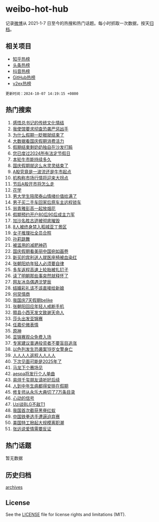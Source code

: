 # weibo-hot-hub

记录[微博](https://www.weibo.com)从 2021-1-7 日至今的热搜和热门话题。每小时抓取一次数据，按天[归档](archives)。

## 相关项目

- [知乎热榜](https://github.com/lonnyzhang423/zhihu-hot-hub)
- [头条热榜](https://github.com/lonnyzhang423/toutiao-hot-hub)
- [抖音热榜](https://github.com/lonnyzhang423/douyin-hot-hub)
- [GitHub热榜](https://github.com/lonnyzhang423/github-hot-hub)
- [v2ex热榜](https://github.com/lonnyzhang423/v2ex-hot-hub)


`更新时间：2024-10-07 14:19:15 +0800`

## 热门搜索

1. [感悟总书记的传统文化情结](https://m.weibo.cn/search?containerid=100103type%3D1%26t%3D10%26q%3D%23%E6%84%9F%E6%82%9F%E6%80%BB%E4%B9%A6%E8%AE%B0%E7%9A%84%E4%BC%A0%E7%BB%9F%E6%96%87%E5%8C%96%E6%83%85%E7%BB%93%23&stream_entry_id=51&isnewpage=1&extparam=seat%3D1%26dgr%3D0%26filter_type%3Drealtimehot%26stream_entry_id%3D51%26c_type%3D51%26pos%3D0%26cate%3D10103%26q%3D%2523%25E6%2584%259F%25E6%2582%259F%25E6%2580%25BB%25E4%25B9%25A6%25E8%25AE%25B0%25E7%259A%2584%25E4%25BC%25A0%25E7%25BB%259F%25E6%2596%2587%25E5%258C%2596%25E6%2583%2585%25E7%25BB%2593%2523%26display_time%3D1728281954%26pre_seqid%3D172828195420101171387129)
1. [我使馆要求彻查恐袭严惩凶手](https://m.weibo.cn/search?containerid=100103type%3D1%26t%3D10%26q%3D%23%E6%88%91%E4%BD%BF%E9%A6%86%E8%A6%81%E6%B1%82%E5%BD%BB%E6%9F%A5%E6%81%90%E8%A2%AD%E4%B8%A5%E6%83%A9%E5%87%B6%E6%89%8B%23&stream_entry_id=31&isnewpage=1&extparam=seat%3D1%26stream_entry_id%3D31%26flag%3D0%26q%3D%2523%25E6%2588%2591%25E4%25BD%25BF%25E9%25A6%2586%25E8%25A6%2581%25E6%25B1%2582%25E5%25BD%25BB%25E6%259F%25A5%25E6%2581%2590%25E8%25A2%25AD%25E4%25B8%25A5%25E6%2583%25A9%25E5%2587%25B6%25E6%2589%258B%2523%26dgr%3D0%26filter_type%3Drealtimehot%26realpos%3D1%26c_type%3D31%26pos%3D0%26lcate%3D5001%26cate%3D5001%26band_rank%3D1%26display_time%3D1728281954%26pre_seqid%3D172828195420101171387129)
1. [为什么假期一眨眼就结束了](https://m.weibo.cn/search?containerid=100103type%3D1%26t%3D10%26q%3D%23%E4%B8%BA%E4%BB%80%E4%B9%88%E5%81%87%E6%9C%9F%E4%B8%80%E7%9C%A8%E7%9C%BC%E5%B0%B1%E7%BB%93%E6%9D%9F%E4%BA%86%23&stream_entry_id=31&isnewpage=1&extparam=seat%3D1%26stream_entry_id%3D31%26flag%3D1%26q%3D%2523%25E4%25B8%25BA%25E4%25BB%2580%25E4%25B9%2588%25E5%2581%2587%25E6%259C%259F%25E4%25B8%2580%25E7%259C%25A8%25E7%259C%25BC%25E5%25B0%25B1%25E7%25BB%2593%25E6%259D%259F%25E4%25BA%2586%2523%26dgr%3D0%26filter_type%3Drealtimehot%26realpos%3D2%26c_type%3D31%26pos%3D1%26lcate%3D5001%26cate%3D5001%26band_rank%3D2%26display_time%3D1728281954%26pre_seqid%3D172828195420101171387129)
1. [大数据看国庆假期消费活力](https://m.weibo.cn/search?containerid=100103type%3D1%26t%3D10%26q%3D%23%E5%A4%A7%E6%95%B0%E6%8D%AE%E7%9C%8B%E5%9B%BD%E5%BA%86%E5%81%87%E6%9C%9F%E6%B6%88%E8%B4%B9%E6%B4%BB%E5%8A%9B%23&stream_entry_id=31&isnewpage=1&extparam=seat%3D1%26stream_entry_id%3D31%26flag%3D1%26q%3D%2523%25E5%25A4%25A7%25E6%2595%25B0%25E6%258D%25AE%25E7%259C%258B%25E5%259B%25BD%25E5%25BA%2586%25E5%2581%2587%25E6%259C%259F%25E6%25B6%2588%25E8%25B4%25B9%25E6%25B4%25BB%25E5%258A%259B%2523%26dgr%3D0%26filter_type%3Drealtimehot%26realpos%3D3%26c_type%3D31%26pos%3D2%26lcate%3D5001%26cate%3D5001%26band_rank%3D3%26display_time%3D1728281954%26pre_seqid%3D172828195420101171387129)
1. [假期结束剩奶奶独自在沙发打盹](https://m.weibo.cn/search?containerid=100103type%3D1%26t%3D10%26q%3D%23%E5%81%87%E6%9C%9F%E7%BB%93%E6%9D%9F%E5%89%A9%E5%A5%B6%E5%A5%B6%E7%8B%AC%E8%87%AA%E5%9C%A8%E6%B2%99%E5%8F%91%E6%89%93%E7%9B%B9%23&stream_entry_id=31&isnewpage=1&extparam=seat%3D1%26stream_entry_id%3D31%26flag%3D0%26q%3D%2523%25E5%2581%2587%25E6%259C%259F%25E7%25BB%2593%25E6%259D%259F%25E5%2589%25A9%25E5%25A5%25B6%25E5%25A5%25B6%25E7%258B%25AC%25E8%2587%25AA%25E5%259C%25A8%25E6%25B2%2599%25E5%258F%2591%25E6%2589%2593%25E7%259B%25B9%2523%26dgr%3D0%26filter_type%3Drealtimehot%26realpos%3D4%26c_type%3D31%26pos%3D3%26lcate%3D5001%26cate%3D5001%26band_rank%3D4%26display_time%3D1728281954%26pre_seqid%3D172828195420101171387129)
1. [您已度过2024所有法定节假日](https://m.weibo.cn/search?containerid=100103type%3D1%26t%3D10%26q%3D%E6%82%A8%E5%B7%B2%E5%BA%A6%E8%BF%872024%E6%89%80%E6%9C%89%E6%B3%95%E5%AE%9A%E8%8A%82%E5%81%87%E6%97%A5&stream_entry_id=31&isnewpage=1&extparam=seat%3D1%26stream_entry_id%3D31%26flag%3D0%26q%3D%25E6%2582%25A8%25E5%25B7%25B2%25E5%25BA%25A6%25E8%25BF%25872024%25E6%2589%2580%25E6%259C%2589%25E6%25B3%2595%25E5%25AE%259A%25E8%258A%2582%25E5%2581%2587%25E6%2597%25A5%26dgr%3D0%26filter_type%3Drealtimehot%26realpos%3D5%26c_type%3D31%26pos%3D4%26lcate%3D5001%26cate%3D5001%26band_rank%3D5%26display_time%3D1728281954%26pre_seqid%3D172828195420101171387129)
1. [本轮牛市能持续多久](https://m.weibo.cn/search?containerid=100103type%3D1%26t%3D10%26q%3D%23%E6%9C%AC%E8%BD%AE%E7%89%9B%E5%B8%82%E8%83%BD%E6%8C%81%E7%BB%AD%E5%A4%9A%E4%B9%85%23&stream_entry_id=31&isnewpage=1&extparam=seat%3D1%26stream_entry_id%3D31%26flag%3D0%26q%3D%2523%25E6%259C%25AC%25E8%25BD%25AE%25E7%2589%259B%25E5%25B8%2582%25E8%2583%25BD%25E6%258C%2581%25E7%25BB%25AD%25E5%25A4%259A%25E4%25B9%2585%2523%26dgr%3D0%26filter_type%3Drealtimehot%26realpos%3D6%26c_type%3D31%26pos%3D5%26lcate%3D5001%26cate%3D5001%26band_rank%3D6%26display_time%3D1728281954%26pre_seqid%3D172828195420101171387129)
1. [国庆假期就这么水灵灵结束了](https://m.weibo.cn/search?containerid=100103type%3D1%26t%3D10%26q%3D%23%E5%9B%BD%E5%BA%86%E5%81%87%E6%9C%9F%E5%B0%B1%E8%BF%99%E4%B9%88%E6%B0%B4%E7%81%B5%E7%81%B5%E7%BB%93%E6%9D%9F%E4%BA%86%23&stream_entry_id=31&isnewpage=1&extparam=seat%3D1%26stream_entry_id%3D31%26flag%3D0%26q%3D%2523%25E5%259B%25BD%25E5%25BA%2586%25E5%2581%2587%25E6%259C%259F%25E5%25B0%25B1%25E8%25BF%2599%25E4%25B9%2588%25E6%25B0%25B4%25E7%2581%25B5%25E7%2581%25B5%25E7%25BB%2593%25E6%259D%259F%25E4%25BA%2586%2523%26dgr%3D0%26filter_type%3Drealtimehot%26realpos%3D7%26c_type%3D31%26pos%3D6%26lcate%3D5001%26cate%3D5001%26band_rank%3D7%26display_time%3D1728281954%26pre_seqid%3D172828195420101171387129)
1. [A股究竟是一波流还是牛市起点](https://m.weibo.cn/search?containerid=100103type%3D1%26t%3D10%26q%3D%23A%E8%82%A1%E7%A9%B6%E7%AB%9F%E6%98%AF%E4%B8%80%E6%B3%A2%E6%B5%81%E8%BF%98%E6%98%AF%E7%89%9B%E5%B8%82%E8%B5%B7%E7%82%B9%23&stream_entry_id=31&isnewpage=1&extparam=seat%3D1%26stream_entry_id%3D31%26flag%3D1%26q%3D%2523A%25E8%2582%25A1%25E7%25A9%25B6%25E7%25AB%259F%25E6%2598%25AF%25E4%25B8%2580%25E6%25B3%25A2%25E6%25B5%2581%25E8%25BF%2598%25E6%2598%25AF%25E7%2589%259B%25E5%25B8%2582%25E8%25B5%25B7%25E7%2582%25B9%2523%26dgr%3D0%26filter_type%3Drealtimehot%26realpos%3D8%26c_type%3D31%26pos%3D7%26lcate%3D5001%26cate%3D5001%26band_rank%3D8%26display_time%3D1728281954%26pre_seqid%3D172828195420101171387129)
1. [机构称市场行情将迎来大拐点](https://m.weibo.cn/search?containerid=100103type%3D1%26t%3D10%26q%3D%23%E6%9C%BA%E6%9E%84%E7%A7%B0%E5%B8%82%E5%9C%BA%E8%A1%8C%E6%83%85%E5%B0%86%E8%BF%8E%E6%9D%A5%E5%A4%A7%E6%8B%90%E7%82%B9%23&stream_entry_id=31&isnewpage=1&extparam=seat%3D1%26stream_entry_id%3D31%26flag%3D1%26q%3D%2523%25E6%259C%25BA%25E6%259E%2584%25E7%25A7%25B0%25E5%25B8%2582%25E5%259C%25BA%25E8%25A1%258C%25E6%2583%2585%25E5%25B0%2586%25E8%25BF%258E%25E6%259D%25A5%25E5%25A4%25A7%25E6%258B%2590%25E7%2582%25B9%2523%26dgr%3D0%26filter_type%3Drealtimehot%26realpos%3D9%26c_type%3D31%26pos%3D8%26lcate%3D5001%26cate%3D5001%26band_rank%3D9%26display_time%3D1728281954%26pre_seqid%3D172828195420101171387129)
1. [节后A股开市将怎么走](https://m.weibo.cn/search?containerid=100103type%3D1%26t%3D10%26q%3D%23%E8%8A%82%E5%90%8EA%E8%82%A1%E5%BC%80%E5%B8%82%E5%B0%86%E6%80%8E%E4%B9%88%E8%B5%B0%23&stream_entry_id=31&isnewpage=1&extparam=seat%3D1%26stream_entry_id%3D31%26flag%3D0%26q%3D%2523%25E8%258A%2582%25E5%2590%258EA%25E8%2582%25A1%25E5%25BC%2580%25E5%25B8%2582%25E5%25B0%2586%25E6%2580%258E%25E4%25B9%2588%25E8%25B5%25B0%2523%26dgr%3D0%26filter_type%3Drealtimehot%26realpos%3D10%26c_type%3D31%26pos%3D9%26lcate%3D5001%26cate%3D5001%26band_rank%3D10%26display_time%3D1728281954%26pre_seqid%3D172828195420101171387129)
1. [花学](https://m.weibo.cn/search?containerid=100103type%3D1%26t%3D10%26q%3D%E8%8A%B1%E5%AD%A6&stream_entry_id=31&isnewpage=1&extparam=seat%3D1%26stream_entry_id%3D31%26flag%3D1%26q%3D%25E8%258A%25B1%25E5%25AD%25A6%26dgr%3D0%26filter_type%3Drealtimehot%26realpos%3D11%26c_type%3D31%26pos%3D10%26lcate%3D5001%26cate%3D5001%26band_rank%3D11%26display_time%3D1728281954%26pre_seqid%3D172828195420101171387129)
1. [男大学生陪爬泰山情绪价值给满了](https://m.weibo.cn/search?containerid=100103type%3D1%26t%3D10%26q%3D%23%E7%94%B7%E5%A4%A7%E5%AD%A6%E7%94%9F%E9%99%AA%E7%88%AC%E6%B3%B0%E5%B1%B1%E6%83%85%E7%BB%AA%E4%BB%B7%E5%80%BC%E7%BB%99%E6%BB%A1%E4%BA%86%23&stream_entry_id=31&isnewpage=1&extparam=seat%3D1%26stream_entry_id%3D31%26flag%3D32768%26q%3D%2523%25E7%2594%25B7%25E5%25A4%25A7%25E5%25AD%25A6%25E7%2594%259F%25E9%2599%25AA%25E7%2588%25AC%25E6%25B3%25B0%25E5%25B1%25B1%25E6%2583%2585%25E7%25BB%25AA%25E4%25BB%25B7%25E5%2580%25BC%25E7%25BB%2599%25E6%25BB%25A1%25E4%25BA%2586%2523%26dgr%3D0%26filter_type%3Drealtimehot%26realpos%3D12%26c_type%3D31%26pos%3D11%26lcate%3D5001%26cate%3D5001%26band_rank%3D12%26display_time%3D1728281954%26pre_seqid%3D172828195420101171387129)
1. [男子买二手车回家后原车主远程锁车](https://m.weibo.cn/search?containerid=100103type%3D1%26t%3D10%26q%3D%23%E7%94%B7%E5%AD%90%E4%B9%B0%E4%BA%8C%E6%89%8B%E8%BD%A6%E5%9B%9E%E5%AE%B6%E5%90%8E%E5%8E%9F%E8%BD%A6%E4%B8%BB%E8%BF%9C%E7%A8%8B%E9%94%81%E8%BD%A6%23&stream_entry_id=31&isnewpage=1&extparam=seat%3D1%26stream_entry_id%3D31%26flag%3D0%26q%3D%2523%25E7%2594%25B7%25E5%25AD%2590%25E4%25B9%25B0%25E4%25BA%258C%25E6%2589%258B%25E8%25BD%25A6%25E5%259B%259E%25E5%25AE%25B6%25E5%2590%258E%25E5%258E%259F%25E8%25BD%25A6%25E4%25B8%25BB%25E8%25BF%259C%25E7%25A8%258B%25E9%2594%2581%25E8%25BD%25A6%2523%26dgr%3D0%26filter_type%3Drealtimehot%26realpos%3D13%26c_type%3D31%26pos%3D12%26lcate%3D5001%26cate%3D5001%26band_rank%3D13%26display_time%3D1728281954%26pre_seqid%3D172828195420101171387129)
1. [翁青雅彭高一起放烟花](https://m.weibo.cn/search?containerid=100103type%3D1%26t%3D10%26q%3D%23%E7%BF%81%E9%9D%92%E9%9B%85%E5%BD%AD%E9%AB%98%E4%B8%80%E8%B5%B7%E6%94%BE%E7%83%9F%E8%8A%B1%23&stream_entry_id=31&isnewpage=1&extparam=seat%3D1%26stream_entry_id%3D31%26flag%3D1%26q%3D%2523%25E7%25BF%2581%25E9%259D%2592%25E9%259B%2585%25E5%25BD%25AD%25E9%25AB%2598%25E4%25B8%2580%25E8%25B5%25B7%25E6%2594%25BE%25E7%2583%259F%25E8%258A%25B1%2523%26dgr%3D0%26filter_type%3Drealtimehot%26realpos%3D14%26c_type%3D31%26pos%3D13%26lcate%3D5001%26cate%3D5001%26band_rank%3D14%26display_time%3D1728281954%26pre_seqid%3D172828195420101171387129)
1. [假期预约开户80后90后成主力军](https://m.weibo.cn/search?containerid=100103type%3D1%26t%3D10%26q%3D%23%E5%81%87%E6%9C%9F%E9%A2%84%E7%BA%A6%E5%BC%80%E6%88%B780%E5%90%8E90%E5%90%8E%E6%88%90%E4%B8%BB%E5%8A%9B%E5%86%9B%23&stream_entry_id=31&isnewpage=1&extparam=seat%3D1%26stream_entry_id%3D31%26flag%3D1%26q%3D%2523%25E5%2581%2587%25E6%259C%259F%25E9%25A2%2584%25E7%25BA%25A6%25E5%25BC%2580%25E6%2588%25B780%25E5%2590%258E90%25E5%2590%258E%25E6%2588%2590%25E4%25B8%25BB%25E5%258A%259B%25E5%2586%259B%2523%26dgr%3D0%26filter_type%3Drealtimehot%26realpos%3D15%26c_type%3D31%26pos%3D14%26lcate%3D5001%26cate%3D5001%26band_rank%3D15%26display_time%3D1728281954%26pre_seqid%3D172828195420101171387129)
1. [加沙名胜古迹被彻底摧毁](https://m.weibo.cn/search?containerid=100103type%3D1%26t%3D10%26q%3D%23%E5%8A%A0%E6%B2%99%E5%90%8D%E8%83%9C%E5%8F%A4%E8%BF%B9%E8%A2%AB%E5%BD%BB%E5%BA%95%E6%91%A7%E6%AF%81%23&stream_entry_id=31&isnewpage=1&extparam=seat%3D1%26stream_entry_id%3D31%26flag%3D0%26q%3D%2523%25E5%258A%25A0%25E6%25B2%2599%25E5%2590%258D%25E8%2583%259C%25E5%258F%25A4%25E8%25BF%25B9%25E8%25A2%25AB%25E5%25BD%25BB%25E5%25BA%2595%25E6%2591%25A7%25E6%25AF%2581%2523%26dgr%3D0%26filter_type%3Drealtimehot%26realpos%3D16%26c_type%3D31%26pos%3D15%26lcate%3D5001%26cate%3D5001%26band_rank%3D16%26display_time%3D1728281954%26pre_seqid%3D172828195420101171387129)
1. [8人被终身禁入稻城亚丁景区](https://m.weibo.cn/search?containerid=100103type%3D1%26t%3D10%26q%3D%238%E4%BA%BA%E8%A2%AB%E7%BB%88%E8%BA%AB%E7%A6%81%E5%85%A5%E7%A8%BB%E5%9F%8E%E4%BA%9A%E4%B8%81%E6%99%AF%E5%8C%BA%23&stream_entry_id=31&isnewpage=1&extparam=seat%3D1%26stream_entry_id%3D31%26flag%3D2%26q%3D%25238%25E4%25BA%25BA%25E8%25A2%25AB%25E7%25BB%2588%25E8%25BA%25AB%25E7%25A6%2581%25E5%2585%25A5%25E7%25A8%25BB%25E5%259F%258E%25E4%25BA%259A%25E4%25B8%2581%25E6%2599%25AF%25E5%258C%25BA%2523%26dgr%3D0%26filter_type%3Drealtimehot%26realpos%3D17%26c_type%3D31%26pos%3D16%26lcate%3D5001%26cate%3D5001%26band_rank%3D17%26display_time%3D1728281954%26pre_seqid%3D172828195420101171387129)
1. [女子推理社全员合照](https://m.weibo.cn/search?containerid=100103type%3D1%26t%3D10%26q%3D%23%E5%A5%B3%E5%AD%90%E6%8E%A8%E7%90%86%E7%A4%BE%E5%85%A8%E5%91%98%E5%90%88%E7%85%A7%23&stream_entry_id=31&isnewpage=1&extparam=seat%3D1%26stream_entry_id%3D31%26flag%3D1%26q%3D%2523%25E5%25A5%25B3%25E5%25AD%2590%25E6%258E%25A8%25E7%2590%2586%25E7%25A4%25BE%25E5%2585%25A8%25E5%2591%2598%25E5%2590%2588%25E7%2585%25A7%2523%26dgr%3D0%26filter_type%3Drealtimehot%26realpos%3D18%26c_type%3D31%26pos%3D17%26lcate%3D5001%26cate%3D5001%26band_rank%3D18%26display_time%3D1728281954%26pre_seqid%3D172828195420101171387129)
1. [孙莉跳舞](https://m.weibo.cn/search?containerid=100103type%3D1%26t%3D10%26q%3D%E5%AD%99%E8%8E%89%E8%B7%B3%E8%88%9E&stream_entry_id=31&isnewpage=1&extparam=seat%3D1%26stream_entry_id%3D31%26flag%3D0%26q%3D%25E5%25AD%2599%25E8%258E%2589%25E8%25B7%25B3%25E8%2588%259E%26dgr%3D0%26filter_type%3Drealtimehot%26realpos%3D19%26c_type%3D31%26pos%3D18%26lcate%3D5001%26cate%3D5001%26band_rank%3D19%26display_time%3D1728281954%26pre_seqid%3D172828195420101171387129)
1. [被滥用的减肥神药](https://m.weibo.cn/search?containerid=100103type%3D1%26t%3D10%26q%3D%23%E8%A2%AB%E6%BB%A5%E7%94%A8%E7%9A%84%E5%87%8F%E8%82%A5%E7%A5%9E%E8%8D%AF%23&stream_entry_id=31&isnewpage=1&extparam=seat%3D1%26stream_entry_id%3D31%26flag%3D1%26q%3D%2523%25E8%25A2%25AB%25E6%25BB%25A5%25E7%2594%25A8%25E7%259A%2584%25E5%2587%258F%25E8%2582%25A5%25E7%25A5%259E%25E8%258D%25AF%2523%26dgr%3D0%26filter_type%3Drealtimehot%26realpos%3D20%26c_type%3D31%26pos%3D19%26lcate%3D5001%26cate%3D5001%26band_rank%3D20%26display_time%3D1728281954%26pre_seqid%3D172828195420101171387129)
1. [国庆假期看美丽中国宛如画卷](https://m.weibo.cn/search?containerid=100103type%3D1%26t%3D10%26q%3D%23%E5%9B%BD%E5%BA%86%E5%81%87%E6%9C%9F%E7%9C%8B%E7%BE%8E%E4%B8%BD%E4%B8%AD%E5%9B%BD%E5%AE%9B%E5%A6%82%E7%94%BB%E5%8D%B7%23&stream_entry_id=31&isnewpage=1&extparam=seat%3D1%26stream_entry_id%3D31%26flag%3D0%26q%3D%2523%25E5%259B%25BD%25E5%25BA%2586%25E5%2581%2587%25E6%259C%259F%25E7%259C%258B%25E7%25BE%258E%25E4%25B8%25BD%25E4%25B8%25AD%25E5%259B%25BD%25E5%25AE%259B%25E5%25A6%2582%25E7%2594%25BB%25E5%258D%25B7%2523%26dgr%3D0%26filter_type%3Drealtimehot%26realpos%3D21%26c_type%3D31%26pos%3D20%26lcate%3D5001%26cate%3D5001%26band_rank%3D21%26display_time%3D1728281954%26pre_seqid%3D172828195420101171387129)
1. [新买的宾利送人就医座椅被血染红](https://m.weibo.cn/search?containerid=100103type%3D1%26t%3D10%26q%3D%23%E6%96%B0%E4%B9%B0%E7%9A%84%E5%AE%BE%E5%88%A9%E9%80%81%E4%BA%BA%E5%B0%B1%E5%8C%BB%E5%BA%A7%E6%A4%85%E8%A2%AB%E8%A1%80%E6%9F%93%E7%BA%A2%23&stream_entry_id=31&isnewpage=1&extparam=seat%3D1%26stream_entry_id%3D31%26flag%3D32768%26q%3D%2523%25E6%2596%25B0%25E4%25B9%25B0%25E7%259A%2584%25E5%25AE%25BE%25E5%2588%25A9%25E9%2580%2581%25E4%25BA%25BA%25E5%25B0%25B1%25E5%258C%25BB%25E5%25BA%25A7%25E6%25A4%2585%25E8%25A2%25AB%25E8%25A1%2580%25E6%259F%2593%25E7%25BA%25A2%2523%26dgr%3D0%26filter_type%3Drealtimehot%26realpos%3D22%26c_type%3D31%26pos%3D21%26lcate%3D5001%26cate%3D5001%26band_rank%3D22%26display_time%3D1728281954%26pre_seqid%3D172828195420101171387129)
1. [张朝阳劝年轻人必须要自律](https://m.weibo.cn/search?containerid=100103type%3D1%26t%3D10%26q%3D%23%E5%BC%A0%E6%9C%9D%E9%98%B3%E5%8A%9D%E5%B9%B4%E8%BD%BB%E4%BA%BA%E5%BF%85%E9%A1%BB%E8%A6%81%E8%87%AA%E5%BE%8B%23&stream_entry_id=31&isnewpage=1&extparam=seat%3D1%26stream_entry_id%3D31%26flag%3D1%26q%3D%2523%25E5%25BC%25A0%25E6%259C%259D%25E9%2598%25B3%25E5%258A%259D%25E5%25B9%25B4%25E8%25BD%25BB%25E4%25BA%25BA%25E5%25BF%2585%25E9%25A1%25BB%25E8%25A6%2581%25E8%2587%25AA%25E5%25BE%258B%2523%26dgr%3D0%26filter_type%3Drealtimehot%26realpos%3D23%26c_type%3D31%26pos%3D22%26lcate%3D5001%26cate%3D5001%26band_rank%3D23%26display_time%3D1728281954%26pre_seqid%3D172828195420101171387129)
1. [多车返程高速上轮胎被扎钉子](https://m.weibo.cn/search?containerid=100103type%3D1%26t%3D10%26q%3D%23%E5%A4%9A%E8%BD%A6%E8%BF%94%E7%A8%8B%E9%AB%98%E9%80%9F%E4%B8%8A%E8%BD%AE%E8%83%8E%E8%A2%AB%E6%89%8E%E9%92%89%E5%AD%90%23&stream_entry_id=31&isnewpage=1&extparam=seat%3D1%26stream_entry_id%3D31%26flag%3D0%26q%3D%2523%25E5%25A4%259A%25E8%25BD%25A6%25E8%25BF%2594%25E7%25A8%258B%25E9%25AB%2598%25E9%2580%259F%25E4%25B8%258A%25E8%25BD%25AE%25E8%2583%258E%25E8%25A2%25AB%25E6%2589%258E%25E9%2592%2589%25E5%25AD%2590%2523%26dgr%3D0%26filter_type%3Drealtimehot%26realpos%3D24%26c_type%3D31%26pos%3D23%26lcate%3D5001%26cate%3D5001%26band_rank%3D24%26display_time%3D1728281954%26pre_seqid%3D172828195420101171387129)
1. [读了明朝那些事突然就释怀了](https://m.weibo.cn/search?containerid=100103type%3D1%26t%3D10%26q%3D%E8%AF%BB%E4%BA%86%E6%98%8E%E6%9C%9D%E9%82%A3%E4%BA%9B%E4%BA%8B%E7%AA%81%E7%84%B6%E5%B0%B1%E9%87%8A%E6%80%80%E4%BA%86&stream_entry_id=31&isnewpage=1&extparam=seat%3D1%26stream_entry_id%3D31%26flag%3D0%26q%3D%25E8%25AF%25BB%25E4%25BA%2586%25E6%2598%258E%25E6%259C%259D%25E9%2582%25A3%25E4%25BA%259B%25E4%25BA%258B%25E7%25AA%2581%25E7%2584%25B6%25E5%25B0%25B1%25E9%2587%258A%25E6%2580%2580%25E4%25BA%2586%26dgr%3D0%26filter_type%3Drealtimehot%26realpos%3D25%26c_type%3D31%26pos%3D24%26lcate%3D5001%26cate%3D5001%26band_rank%3D25%26display_time%3D1728281954%26pre_seqid%3D172828195420101171387129)
1. [网友冰岛偶遇沈梦辰](https://m.weibo.cn/search?containerid=100103type%3D1%26t%3D10%26q%3D%23%E7%BD%91%E5%8F%8B%E5%86%B0%E5%B2%9B%E5%81%B6%E9%81%87%E6%B2%88%E6%A2%A6%E8%BE%B0%23&stream_entry_id=31&isnewpage=1&extparam=seat%3D1%26stream_entry_id%3D31%26flag%3D1%26q%3D%2523%25E7%25BD%2591%25E5%258F%258B%25E5%2586%25B0%25E5%25B2%259B%25E5%2581%25B6%25E9%2581%2587%25E6%25B2%2588%25E6%25A2%25A6%25E8%25BE%25B0%2523%26dgr%3D0%26filter_type%3Drealtimehot%26realpos%3D26%26c_type%3D31%26pos%3D25%26lcate%3D5001%26cate%3D5001%26band_rank%3D26%26display_time%3D1728281954%26pre_seqid%3D172828195420101171387129)
1. [结婚彩礼该不该直接给新娘](https://m.weibo.cn/search?containerid=100103type%3D1%26t%3D10%26q%3D%23%E7%BB%93%E5%A9%9A%E5%BD%A9%E7%A4%BC%E8%AF%A5%E4%B8%8D%E8%AF%A5%E7%9B%B4%E6%8E%A5%E7%BB%99%E6%96%B0%E5%A8%98%23&stream_entry_id=31&isnewpage=1&extparam=seat%3D1%26stream_entry_id%3D31%26flag%3D0%26q%3D%2523%25E7%25BB%2593%25E5%25A9%259A%25E5%25BD%25A9%25E7%25A4%25BC%25E8%25AF%25A5%25E4%25B8%258D%25E8%25AF%25A5%25E7%259B%25B4%25E6%258E%25A5%25E7%25BB%2599%25E6%2596%25B0%25E5%25A8%2598%2523%26dgr%3D0%26filter_type%3Drealtimehot%26realpos%3D27%26c_type%3D31%26pos%3D26%26lcate%3D5001%26cate%3D5001%26band_rank%3D27%26display_time%3D1728281954%26pre_seqid%3D172828195420101171387129)
1. [何炅情商](https://m.weibo.cn/search?containerid=100103type%3D1%26t%3D10%26q%3D%E4%BD%95%E7%82%85%E6%83%85%E5%95%86&stream_entry_id=31&isnewpage=1&extparam=seat%3D1%26stream_entry_id%3D31%26flag%3D0%26q%3D%25E4%25BD%2595%25E7%2582%2585%25E6%2583%2585%25E5%2595%2586%26dgr%3D0%26filter_type%3Drealtimehot%26realpos%3D28%26c_type%3D31%26pos%3D27%26lcate%3D5001%26cate%3D5001%26band_rank%3D28%26display_time%3D1728281954%26pre_seqid%3D172828195420101171387129)
1. [我国庆7天假期belike](https://m.weibo.cn/search?containerid=100103type%3D1%26t%3D10%26q%3D%E6%88%91%E5%9B%BD%E5%BA%867%E5%A4%A9%E5%81%87%E6%9C%9Fbelike&stream_entry_id=31&isnewpage=1&extparam=seat%3D1%26stream_entry_id%3D31%26flag%3D1%26q%3D%25E6%2588%2591%25E5%259B%25BD%25E5%25BA%25867%25E5%25A4%25A9%25E5%2581%2587%25E6%259C%259Fbelike%26dgr%3D0%26filter_type%3Drealtimehot%26realpos%3D29%26c_type%3D31%26pos%3D28%26lcate%3D5001%26cate%3D5001%26band_rank%3D29%26display_time%3D1728281954%26pre_seqid%3D172828195420101171387129)
1. [张朝阳回应年轻人戒断手机](https://m.weibo.cn/search?containerid=100103type%3D1%26t%3D10%26q%3D%23%E5%BC%A0%E6%9C%9D%E9%98%B3%E5%9B%9E%E5%BA%94%E5%B9%B4%E8%BD%BB%E4%BA%BA%E6%88%92%E6%96%AD%E6%89%8B%E6%9C%BA%23&stream_entry_id=31&isnewpage=1&extparam=seat%3D1%26stream_entry_id%3D31%26flag%3D1%26q%3D%2523%25E5%25BC%25A0%25E6%259C%259D%25E9%2598%25B3%25E5%259B%259E%25E5%25BA%2594%25E5%25B9%25B4%25E8%25BD%25BB%25E4%25BA%25BA%25E6%2588%2592%25E6%2596%25AD%25E6%2589%258B%25E6%259C%25BA%2523%26dgr%3D0%26filter_type%3Drealtimehot%26realpos%3D30%26c_type%3D31%26pos%3D29%26lcate%3D5001%26cate%3D5001%26band_rank%3D30%26display_time%3D1728281954%26pre_seqid%3D172828195420101171387129)
1. [隰县小西天发文致谢天命人](https://m.weibo.cn/search?containerid=100103type%3D1%26t%3D10%26q%3D%23%E9%9A%B0%E5%8E%BF%E5%B0%8F%E8%A5%BF%E5%A4%A9%E5%8F%91%E6%96%87%E8%87%B4%E8%B0%A2%E5%A4%A9%E5%91%BD%E4%BA%BA%23&stream_entry_id=31&isnewpage=1&extparam=seat%3D1%26stream_entry_id%3D31%26flag%3D1%26q%3D%2523%25E9%259A%25B0%25E5%258E%25BF%25E5%25B0%258F%25E8%25A5%25BF%25E5%25A4%25A9%25E5%258F%2591%25E6%2596%2587%25E8%2587%25B4%25E8%25B0%25A2%25E5%25A4%25A9%25E5%2591%25BD%25E4%25BA%25BA%2523%26dgr%3D0%26filter_type%3Drealtimehot%26realpos%3D31%26c_type%3D31%26pos%3D30%26lcate%3D5001%26cate%3D5001%26band_rank%3D31%26display_time%3D1728281954%26pre_seqid%3D172828195420101171387129)
1. [莎头出发亚锦赛](https://m.weibo.cn/search?containerid=100103type%3D1%26t%3D10%26q%3D%23%E8%8E%8E%E5%A4%B4%E5%87%BA%E5%8F%91%E4%BA%9A%E9%94%A6%E8%B5%9B%23&stream_entry_id=31&isnewpage=1&extparam=seat%3D1%26stream_entry_id%3D31%26flag%3D0%26q%3D%2523%25E8%258E%258E%25E5%25A4%25B4%25E5%2587%25BA%25E5%258F%2591%25E4%25BA%259A%25E9%2594%25A6%25E8%25B5%259B%2523%26dgr%3D0%26filter_type%3Drealtimehot%26realpos%3D32%26c_type%3D31%26pos%3D31%26lcate%3D5001%26cate%3D5001%26band_rank%3D32%26display_time%3D1728281954%26pre_seqid%3D172828195420101171387129)
1. [任嘉伦微表情](https://m.weibo.cn/search?containerid=100103type%3D1%26t%3D10%26q%3D%E4%BB%BB%E5%98%89%E4%BC%A6%E5%BE%AE%E8%A1%A8%E6%83%85&stream_entry_id=31&isnewpage=1&extparam=seat%3D1%26stream_entry_id%3D31%26flag%3D1%26q%3D%25E4%25BB%25BB%25E5%2598%2589%25E4%25BC%25A6%25E5%25BE%25AE%25E8%25A1%25A8%25E6%2583%2585%26dgr%3D0%26filter_type%3Drealtimehot%26realpos%3D33%26c_type%3D31%26pos%3D32%26lcate%3D5001%26cate%3D5001%26band_rank%3D33%26display_time%3D1728281954%26pre_seqid%3D172828195420101171387129)
1. [原神](https://m.weibo.cn/search?containerid=100103type%3D1%26t%3D10%26q%3D%E5%8E%9F%E7%A5%9E&stream_entry_id=31&isnewpage=1&extparam=seat%3D1%26stream_entry_id%3D31%26flag%3D1%26q%3D%25E5%258E%259F%25E7%25A5%259E%26dgr%3D0%26filter_type%3Drealtimehot%26realpos%3D34%26c_type%3D31%26pos%3D33%26lcate%3D5001%26cate%3D5001%26band_rank%3D34%26display_time%3D1728281954%26pre_seqid%3D172828195420101171387129)
1. [亚锦赛观众免费入场](https://m.weibo.cn/search?containerid=100103type%3D1%26t%3D10%26q%3D%23%E4%BA%9A%E9%94%A6%E8%B5%9B%E8%A7%82%E4%BC%97%E5%85%8D%E8%B4%B9%E5%85%A5%E5%9C%BA%23&stream_entry_id=31&isnewpage=1&extparam=seat%3D1%26stream_entry_id%3D31%26flag%3D1%26q%3D%2523%25E4%25BA%259A%25E9%2594%25A6%25E8%25B5%259B%25E8%25A7%2582%25E4%25BC%2597%25E5%2585%258D%25E8%25B4%25B9%25E5%2585%25A5%25E5%259C%25BA%2523%26dgr%3D0%26filter_type%3Drealtimehot%26realpos%3D35%26c_type%3D31%26pos%3D34%26lcate%3D5001%26cate%3D5001%26band_rank%3D35%26display_time%3D1728281954%26pre_seqid%3D172828195420101171387129)
1. [专家建议普通投资者不要盲目追涨](https://m.weibo.cn/search?containerid=100103type%3D1%26t%3D10%26q%3D%23%E4%B8%93%E5%AE%B6%E5%BB%BA%E8%AE%AE%E6%99%AE%E9%80%9A%E6%8A%95%E8%B5%84%E8%80%85%E4%B8%8D%E8%A6%81%E7%9B%B2%E7%9B%AE%E8%BF%BD%E6%B6%A8%23&stream_entry_id=31&isnewpage=1&extparam=seat%3D1%26stream_entry_id%3D31%26flag%3D1%26q%3D%2523%25E4%25B8%2593%25E5%25AE%25B6%25E5%25BB%25BA%25E8%25AE%25AE%25E6%2599%25AE%25E9%2580%259A%25E6%258A%2595%25E8%25B5%2584%25E8%2580%2585%25E4%25B8%258D%25E8%25A6%2581%25E7%259B%25B2%25E7%259B%25AE%25E8%25BF%25BD%25E6%25B6%25A8%2523%26dgr%3D0%26filter_type%3Drealtimehot%26realpos%3D36%26c_type%3D31%26pos%3D35%26lcate%3D5001%26cate%3D5001%26band_rank%3D36%26display_time%3D1728281954%26pre_seqid%3D172828195420101171387129)
1. [以色列发生恐袭案19岁女警身亡](https://m.weibo.cn/search?containerid=100103type%3D1%26t%3D10%26q%3D%23%E4%BB%A5%E8%89%B2%E5%88%97%E5%8F%91%E7%94%9F%E6%81%90%E8%A2%AD%E6%A1%8819%E5%B2%81%E5%A5%B3%E8%AD%A6%E8%BA%AB%E4%BA%A1%23&stream_entry_id=31&isnewpage=1&extparam=seat%3D1%26stream_entry_id%3D31%26flag%3D0%26q%3D%2523%25E4%25BB%25A5%25E8%2589%25B2%25E5%2588%2597%25E5%258F%2591%25E7%2594%259F%25E6%2581%2590%25E8%25A2%25AD%25E6%25A1%258819%25E5%25B2%2581%25E5%25A5%25B3%25E8%25AD%25A6%25E8%25BA%25AB%25E4%25BA%25A1%2523%26dgr%3D0%26filter_type%3Drealtimehot%26realpos%3D37%26c_type%3D31%26pos%3D36%26lcate%3D5001%26cate%3D5001%26band_rank%3D37%26display_time%3D1728281954%26pre_seqid%3D172828195420101171387129)
1. [人人人人返程人人人人](https://m.weibo.cn/search?containerid=100103type%3D1%26t%3D10%26q%3D%23%E4%BA%BA%E4%BA%BA%E4%BA%BA%E4%BA%BA%E8%BF%94%E7%A8%8B%E4%BA%BA%E4%BA%BA%E4%BA%BA%E4%BA%BA%23&stream_entry_id=31&isnewpage=1&extparam=seat%3D1%26stream_entry_id%3D31%26flag%3D0%26q%3D%2523%25E4%25BA%25BA%25E4%25BA%25BA%25E4%25BA%25BA%25E4%25BA%25BA%25E8%25BF%2594%25E7%25A8%258B%25E4%25BA%25BA%25E4%25BA%25BA%25E4%25BA%25BA%25E4%25BA%25BA%2523%26dgr%3D0%26filter_type%3Drealtimehot%26realpos%3D38%26c_type%3D31%26pos%3D37%26lcate%3D5001%26cate%3D5001%26band_rank%3D38%26display_time%3D1728281954%26pre_seqid%3D172828195420101171387129)
1. [下次见面可能是2025年了](https://m.weibo.cn/search?containerid=100103type%3D1%26t%3D10%26q%3D%23%E4%B8%8B%E6%AC%A1%E8%A7%81%E9%9D%A2%E5%8F%AF%E8%83%BD%E6%98%AF2025%E5%B9%B4%E4%BA%86%23&stream_entry_id=31&isnewpage=1&extparam=seat%3D1%26stream_entry_id%3D31%26flag%3D0%26q%3D%2523%25E4%25B8%258B%25E6%25AC%25A1%25E8%25A7%2581%25E9%259D%25A2%25E5%258F%25AF%25E8%2583%25BD%25E6%2598%25AF2025%25E5%25B9%25B4%25E4%25BA%2586%2523%26dgr%3D0%26filter_type%3Drealtimehot%26realpos%3D39%26c_type%3D31%26pos%3D38%26lcate%3D5001%26cate%3D5001%26band_rank%3D39%26display_time%3D1728281954%26pre_seqid%3D172828195420101171387129)
1. [马龙下个赛场见](https://m.weibo.cn/search?containerid=100103type%3D1%26t%3D10%26q%3D%E9%A9%AC%E9%BE%99%E4%B8%8B%E4%B8%AA%E8%B5%9B%E5%9C%BA%E8%A7%81&stream_entry_id=31&isnewpage=1&extparam=seat%3D1%26stream_entry_id%3D31%26flag%3D0%26q%3D%25E9%25A9%25AC%25E9%25BE%2599%25E4%25B8%258B%25E4%25B8%25AA%25E8%25B5%259B%25E5%259C%25BA%25E8%25A7%2581%26dgr%3D0%26filter_type%3Drealtimehot%26realpos%3D40%26c_type%3D31%26pos%3D39%26lcate%3D5001%26cate%3D5001%26band_rank%3D40%26display_time%3D1728281954%26pre_seqid%3D172828195420101171387129)
1. [aespa将发行个人单曲](https://m.weibo.cn/search?containerid=100103type%3D1%26t%3D10%26q%3D%23aespa%E5%B0%86%E5%8F%91%E8%A1%8C%E4%B8%AA%E4%BA%BA%E5%8D%95%E6%9B%B2%23&stream_entry_id=31&isnewpage=1&extparam=seat%3D1%26stream_entry_id%3D31%26flag%3D0%26q%3D%2523aespa%25E5%25B0%2586%25E5%258F%2591%25E8%25A1%258C%25E4%25B8%25AA%25E4%25BA%25BA%25E5%258D%2595%25E6%259B%25B2%2523%26dgr%3D0%26filter_type%3Drealtimehot%26realpos%3D41%26c_type%3D31%26pos%3D40%26lcate%3D5001%26cate%3D5001%26band_rank%3D41%26display_time%3D1728281954%26pre_seqid%3D172828195420101171387129)
1. [易烊千玺朋友请听好后续](https://m.weibo.cn/search?containerid=100103type%3D1%26t%3D10%26q%3D%23%E6%98%93%E7%83%8A%E5%8D%83%E7%8E%BA%E6%9C%8B%E5%8F%8B%E8%AF%B7%E5%90%AC%E5%A5%BD%E5%90%8E%E7%BB%AD%23&stream_entry_id=31&isnewpage=1&extparam=seat%3D1%26stream_entry_id%3D31%26flag%3D0%26q%3D%2523%25E6%2598%2593%25E7%2583%258A%25E5%258D%2583%25E7%258E%25BA%25E6%259C%258B%25E5%258F%258B%25E8%25AF%25B7%25E5%2590%25AC%25E5%25A5%25BD%25E5%2590%258E%25E7%25BB%25AD%2523%26dgr%3D0%26filter_type%3Drealtimehot%26realpos%3D42%26c_type%3D31%26pos%3D41%26lcate%3D5001%26cate%3D5001%26band_rank%3D42%26display_time%3D1728281954%26pre_seqid%3D172828195420101171387129)
1. [人到中年生病都得安排在假期](https://m.weibo.cn/search?containerid=100103type%3D1%26t%3D10%26q%3D%23%E4%BA%BA%E5%88%B0%E4%B8%AD%E5%B9%B4%E7%94%9F%E7%97%85%E9%83%BD%E5%BE%97%E5%AE%89%E6%8E%92%E5%9C%A8%E5%81%87%E6%9C%9F%23&stream_entry_id=31&isnewpage=1&extparam=seat%3D1%26stream_entry_id%3D31%26flag%3D1%26q%3D%2523%25E4%25BA%25BA%25E5%2588%25B0%25E4%25B8%25AD%25E5%25B9%25B4%25E7%2594%259F%25E7%2597%2585%25E9%2583%25BD%25E5%25BE%2597%25E5%25AE%2589%25E6%258E%2592%25E5%259C%25A8%25E5%2581%2587%25E6%259C%259F%2523%26dgr%3D0%26filter_type%3Drealtimehot%26realpos%3D43%26c_type%3D31%26pos%3D42%26lcate%3D5001%26cate%3D5001%26band_rank%3D43%26display_time%3D1728281954%26pre_seqid%3D172828195420101171387129)
1. [修复师从永乐大典切了7万条目录](https://m.weibo.cn/search?containerid=100103type%3D1%26t%3D10%26q%3D%23%E4%BF%AE%E5%A4%8D%E5%B8%88%E4%BB%8E%E6%B0%B8%E4%B9%90%E5%A4%A7%E5%85%B8%E5%88%87%E4%BA%867%E4%B8%87%E6%9D%A1%E7%9B%AE%E5%BD%95%23&stream_entry_id=31&isnewpage=1&extparam=seat%3D1%26stream_entry_id%3D31%26flag%3D32768%26q%3D%2523%25E4%25BF%25AE%25E5%25A4%258D%25E5%25B8%2588%25E4%25BB%258E%25E6%25B0%25B8%25E4%25B9%2590%25E5%25A4%25A7%25E5%2585%25B8%25E5%2588%2587%25E4%25BA%25867%25E4%25B8%2587%25E6%259D%25A1%25E7%259B%25AE%25E5%25BD%2595%2523%26dgr%3D0%26filter_type%3Drealtimehot%26realpos%3D44%26c_type%3D31%26pos%3D43%26lcate%3D5001%26cate%3D5001%26band_rank%3D44%26display_time%3D1728281954%26pre_seqid%3D172828195420101171387129)
1. [心动的信号](https://m.weibo.cn/search?containerid=100103type%3D1%26t%3D10%26q%3D%E5%BF%83%E5%8A%A8%E7%9A%84%E4%BF%A1%E5%8F%B7&stream_entry_id=31&isnewpage=1&extparam=seat%3D1%26stream_entry_id%3D31%26flag%3D0%26q%3D%25E5%25BF%2583%25E5%258A%25A8%25E7%259A%2584%25E4%25BF%25A1%25E5%258F%25B7%26dgr%3D0%26filter_type%3Drealtimehot%26realpos%3D45%26c_type%3D31%26pos%3D44%26lcate%3D5001%26cate%3D5001%26band_rank%3D45%26display_time%3D1728281954%26pre_seqid%3D172828195420101171387129)
1. [Uzi谈BLG不敌T1](https://m.weibo.cn/search?containerid=100103type%3D1%26t%3D10%26q%3D%23Uzi%E8%B0%88BLG%E4%B8%8D%E6%95%8CT1%23&stream_entry_id=31&isnewpage=1&extparam=seat%3D1%26stream_entry_id%3D31%26flag%3D0%26q%3D%2523Uzi%25E8%25B0%2588BLG%25E4%25B8%258D%25E6%2595%258CT1%2523%26dgr%3D0%26filter_type%3Drealtimehot%26realpos%3D46%26c_type%3D31%26pos%3D45%26lcate%3D5001%26cate%3D5001%26band_rank%3D46%26display_time%3D1728281954%26pre_seqid%3D172828195420101171387129)
1. [我国首次截获黑脊红蚁](https://m.weibo.cn/search?containerid=100103type%3D1%26t%3D10%26q%3D%23%E6%88%91%E5%9B%BD%E9%A6%96%E6%AC%A1%E6%88%AA%E8%8E%B7%E9%BB%91%E8%84%8A%E7%BA%A2%E8%9A%81%23&stream_entry_id=31&isnewpage=1&extparam=seat%3D1%26stream_entry_id%3D31%26flag%3D1%26q%3D%2523%25E6%2588%2591%25E5%259B%25BD%25E9%25A6%2596%25E6%25AC%25A1%25E6%2588%25AA%25E8%258E%25B7%25E9%25BB%2591%25E8%2584%258A%25E7%25BA%25A2%25E8%259A%2581%2523%26dgr%3D0%26filter_type%3Drealtimehot%26realpos%3D47%26c_type%3D31%26pos%3D46%26lcate%3D5001%26cate%3D5001%26band_rank%3D47%26display_time%3D1728281954%26pre_seqid%3D172828195420101171387129)
1. [中国铁拳选手遭逼迫弃赛](https://m.weibo.cn/search?containerid=100103type%3D1%26t%3D10%26q%3D%23%E4%B8%AD%E5%9B%BD%E9%93%81%E6%8B%B3%E9%80%89%E6%89%8B%E9%81%AD%E9%80%BC%E8%BF%AB%E5%BC%83%E8%B5%9B%23&stream_entry_id=31&isnewpage=1&extparam=seat%3D1%26stream_entry_id%3D31%26flag%3D1%26q%3D%2523%25E4%25B8%25AD%25E5%259B%25BD%25E9%2593%2581%25E6%258B%25B3%25E9%2580%2589%25E6%2589%258B%25E9%2581%25AD%25E9%2580%25BC%25E8%25BF%25AB%25E5%25BC%2583%25E8%25B5%259B%2523%26dgr%3D0%26filter_type%3Drealtimehot%26realpos%3D48%26c_type%3D31%26pos%3D47%26lcate%3D5001%26cate%3D5001%26band_rank%3D48%26display_time%3D1728281954%26pre_seqid%3D172828195420101171387129)
1. [美国特工掀起大规模离职潮](https://m.weibo.cn/search?containerid=100103type%3D1%26t%3D10%26q%3D%23%E7%BE%8E%E5%9B%BD%E7%89%B9%E5%B7%A5%E6%8E%80%E8%B5%B7%E5%A4%A7%E8%A7%84%E6%A8%A1%E7%A6%BB%E8%81%8C%E6%BD%AE%23&stream_entry_id=31&isnewpage=1&extparam=seat%3D1%26stream_entry_id%3D31%26flag%3D0%26q%3D%2523%25E7%25BE%258E%25E5%259B%25BD%25E7%2589%25B9%25E5%25B7%25A5%25E6%258E%2580%25E8%25B5%25B7%25E5%25A4%25A7%25E8%25A7%2584%25E6%25A8%25A1%25E7%25A6%25BB%25E8%2581%258C%25E6%25BD%25AE%2523%26dgr%3D0%26filter_type%3Drealtimehot%26realpos%3D49%26c_type%3D31%26pos%3D48%26lcate%3D5001%26cate%3D5001%26band_rank%3D49%26display_time%3D1728281954%26pre_seqid%3D172828195420101171387129)
1. [张远说爱情需要反证](https://m.weibo.cn/search?containerid=100103type%3D1%26t%3D10%26q%3D%23%E5%BC%A0%E8%BF%9C%E8%AF%B4%E7%88%B1%E6%83%85%E9%9C%80%E8%A6%81%E5%8F%8D%E8%AF%81%23&stream_entry_id=31&isnewpage=1&extparam=seat%3D1%26stream_entry_id%3D31%26flag%3D1%26q%3D%2523%25E5%25BC%25A0%25E8%25BF%259C%25E8%25AF%25B4%25E7%2588%25B1%25E6%2583%2585%25E9%259C%2580%25E8%25A6%2581%25E5%258F%258D%25E8%25AF%2581%2523%26dgr%3D0%26filter_type%3Drealtimehot%26realpos%3D50%26c_type%3D31%26pos%3D49%26lcate%3D5001%26cate%3D5001%26band_rank%3D50%26display_time%3D1728281954%26pre_seqid%3D172828195420101171387129)

## 热门话题

暂无数据

## 历史归档

[archives](archives)

## License

See the [LICENSE](LICENSE) file for license rights and limitations (MIT).
